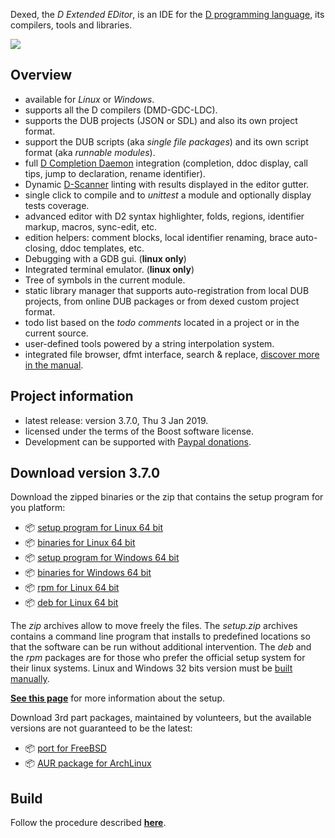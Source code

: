 Dexed, the _D Extended EDitor_, is an IDE for the [D programming language](https://dlang.org), its compilers, tools and libraries.

[![](https://bbasile.github.io/dexed/img/coedit_kde4_thumb.png)](https://bbasile.github.io/dexed/img/coedit_kde4.png)

**Overview**
---

- available for _Linux_ or _Windows_.
- supports all the D compilers (DMD-GDC-LDC).
- supports the DUB projects (JSON or SDL) and also its own project format.
- support the DUB scripts (aka _single file packages_) and its own script format (aka _runnable modules_).
- full [D Completion Daemon](https://github.com/dlang-community/DCD) integration (completion, ddoc display, call tips, jump to declaration, rename identifier).
- Dynamic [D-Scanner](https://github.com/dlang-community/D-Scanner) linting with results displayed in the editor gutter.
- single click to compile and to _unittest_ a module and optionally display tests coverage.
- advanced editor with D2 syntax highlighter, folds, regions, identifier markup, macros, sync-edit, etc.
- edition helpers: comment blocks, local identifier renaming, brace auto-closing, ddoc templates, etc.
- Debugging with a GDB gui. (**linux only**)
- Integrated terminal emulator. (**linux only**)
- Tree of symbols in the current module.
- static library manager that supports auto-registration from local DUB projects, from online DUB packages or from dexed custom project format.
- todo list based on the _todo comments_ located in a project or in the current source.
- user-defined tools powered by a string interpolation system.
- integrated file browser, dfmt interface, search & replace, [discover more in the manual](https://bbasile.github.io/dexed/).

**Project information**
---

- latest release: version 3.7.0, Thu 3 Jan 2019.
- licensed under the terms of the Boost software license.
- Development can be supported with [Paypal donations](https://www.paypal.com/cgi-bin/webscr?cmd=_s-xclick&hosted_button_id=AQDJVC39PJF7J).

**Download version 3.7.0**
---

Download the zipped binaries or the zip that contains the setup program for you platform:

- :package: [setup program for Linux 64 bit](https://github.com/BBasile/dexed/releases/download/v3.7.0/dexed.3.7.0.linux64.setup.zip)
- :package: [binaries for Linux 64 bit](https://github.com/BBasile/dexed/releases/download/v3.7.0/dexed.3.7.0.linux64.zip)
- :package: [setup program for Windows 64 bit](https://github.com/BBasile/dexed/releases/download/v3.7.0/dexed.3.7.0.win64.setup.zip)
- :package: [binaries for Windows 64 bit](https://github.com/BBasile/dexed/releases/download/v3.7.0/dexed.3.7.0.win64.zip)
- :package: [rpm for Linux 64 bit](https://github.com/BBasile/dexed/releases/download/v3.7.0/dexed-3.7.0-0.x86_64.rpm)
- :package: [deb for Linux 64 bit](https://github.com/BBasile/dexed/releases/download/v3.7.0/dexed-3.7.0.amd64.deb)

The _zip_ archives allow to move freely the files.
The _setup.zip_ archives contains a command line program that installs to predefined locations so that the software can be run without additional intervention.
The _deb_ and the _rpm_ packages are for those who prefer the official setup system for their linux systems.
Linux and Windows 32 bits version must be [built manually](https://bbasile.github.io/dexed/build.html).

[**See this page**](https://bbasile.github.io/dexed/setup.html) for more information about the setup.

Download 3rd part packages, maintained by volunteers, but the available versions are not guaranteed to be the latest:

- :package: [port for FreeBSD](https://www.freshports.org/editors/coedit/)
- :package: [AUR package for ArchLinux](https://aur.archlinux.org/packages/coedit-bin/)

**Build**
---

Follow the procedure described [**here**](https://bbasile.github.io/dexed/build.html).
